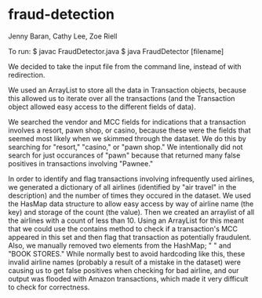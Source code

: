 # fraud-detection

Jenny Baran, Cathy Lee, Zoe Riell

To run:
$ javac FraudDetector.java
$ java FraudDetector [filename]

We decided to take the input file from the command line, instead of with redirection.

We used an ArrayList to store all the data in Transaction objects, because this allowed us to iterate over all the transactions (and the Transaction object allowed easy access to the different fields of data).

We searched the vendor and MCC fields for indications that a transaction involves a resort, pawn shop, or casino, because these were the fields that seemed most likely when we skimmed through the dataset. We do this by searching for "resort," "casino," or "pawn shop." We intentionally did not search for just occurances of "pawn" because that returned many false positives in transactions involving "Pawnee."

In order to identify and flag transactions involving infrequently used airlines, we generated a dictionary of all airlines (identified by "air travel" in the description) and the number of times they occured in the dataset. We used the HasMap data structure to allow easy access by way of airline name (the key) and storage of the count (the value). Then we created an arraylist of all the airlines with a count of less than 10. Using an ArrayList for this meant that we could use the contains method to check if a transaction's MCC appeared in this set and then flag that transaction as potentially fraudulent. Also, we manually removed two elements from the HashMap; " " and "BOOK STORES." While normally best to avoid hardcoding like this, these invalid airline names (probably a result of a mistake in the dataset) were causing us to get false positives when checking for bad airline, and our output was flooded with Amazon transactions, which made it very difficult to check for correctness.